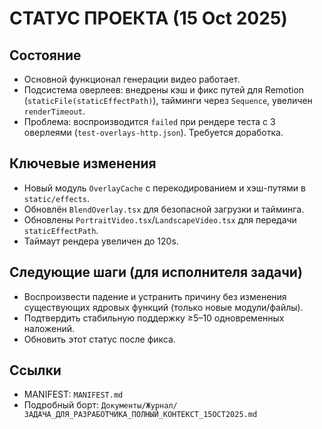 # СТАТУС ПРОЕКТА (15 Oct 2025)

## Состояние
- Основной функционал генерации видео работает.
- Подсистема оверлеев: внедрены кэш и фикс путей для Remotion (`staticFile(staticEffectPath)`), тайминги через `Sequence`, увеличен `renderTimeout`.
- Проблема: воспроизводится `failed` при рендере теста с 3 оверлеями (`test-overlays-http.json`). Требуется доработка.

## Ключевые изменения
- Новый модуль `OverlayCache` с перекодированием и хэш-путями в `static/effects`.
- Обновлён `BlendOverlay.tsx` для безопасной загрузки и тайминга.
- Обновлены `PortraitVideo.tsx`/`LandscapeVideo.tsx` для передачи `staticEffectPath`.
- Таймаут рендера увеличен до 120s.

## Следующие шаги (для исполнителя задачи)
- Воспроизвести падение и устранить причину без изменения существующих ядровых функций (только новые модули/файлы).
- Подтвердить стабильную поддержку ≥5–10 одновременных наложений.
- Обновить этот статус после фикса.

## Ссылки
- MANIFEST: `MANIFEST.md`
- Подробный борт: `Документы/Журнал/ЗАДАЧА_ДЛЯ_РАЗРАБОТЧИКА_ПОЛНЫЙ_КОНТЕКСТ_15OCT2025.md`
